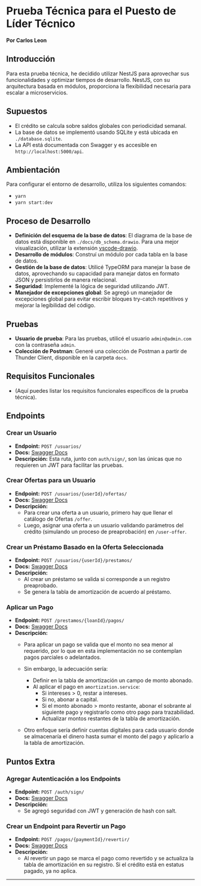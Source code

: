 # Prueba Técnica para el Puesto de Líder Técnico
**Por Carlos Leon**  

## Introducción

Para esta prueba técnica, he decidido utilizar NestJS para aprovechar sus funcionalidades y optimizar tiempos de desarrollo. NestJS, con su arquitectura basada en módulos, proporciona la flexibilidad necesaria para escalar a microservicios.

## Supuestos

- El crédito se calcula sobre saldos globales con periodicidad semanal.
- La base de datos se implementó usando SQLite y está ubicada en `./database.sqlite`.
- La API está documentada con Swagger y es accesible en `http://localhost:5000/api`.

## Ambientación

Para configurar el entorno de desarrollo, utiliza los siguientes comandos:

- `yarn`
- `yarn start:dev`

## Proceso de Desarrollo

- **Definición del esquema de la base de datos**: El diagrama de la base de datos está disponible en `./docs/db_schema.drawio`. Para una mejor visualización, utilizar la extensión [vscode-drawio](https://marketplace.visualstudio.com/items?itemName=hediet.vscode-drawio).
- **Desarrollo de módulos**: Construí un módulo por cada tabla en la base de datos.
- **Gestión de la base de datos**: Utilicé TypeORM para manejar la base de datos, aprovechando su capacidad para manejar datos en formato JSON y persistirlos de manera relacional.
- **Seguridad**: Implementé la lógica de seguridad utilizando JWT.
- **Manejador de excepciones global**: Se agregó un manejador de excepciones global para evitar escribir bloques try-catch repetitivos y mejorar la legibilidad del código.

## Pruebas

- **Usuario de prueba**: Para las pruebas, utilicé el usuario `admin@admin.com` con la contraseña `admin`.
- **Colección de Postman**: Generé una colección de Postman a partir de Thunder Client, disponible en la carpeta `docs`.

## Requisitos Funcionales

- (Aquí puedes listar los requisitos funcionales específicos de la prueba técnica).

## Endpoints

### Crear un Usuario

- **Endpoint:** `POST /usuarios/`
- **Docs:** [Swagger Docs](http://localhost:5000/api#/usuarios/UserController_create)
- **Descripción:** Esta ruta, junto con `auth/sign/`, son las únicas que no requieren un JWT para facilitar las pruebas.

### Crear Ofertas para un Usuario

- **Endpoint:** `POST /usuarios/{userId}/ofertas/`
- **Docs:** [Swagger Docs](http://localhost:5000/api#/Productos%20de%20credito%20%2F%20Ofertas%20Predefinidas/OfferController_create)
- **Descripción:** 
  - Para crear una oferta a un usuario, primero hay que llenar el catálogo de Ofertas `/offer`.
  - Luego, asignar una oferta a un usuario validando parámetros del crédito (simulando un proceso de preaprobación) en `/user-offer`.

### Crear un Préstamo Basado en la Oferta Seleccionada

- **Endpoint:** `POST /usuarios/{userId}/prestamos/`
- **Docs:** [Swagger Docs](http://localhost:5000/api#/usuarios/UserController_createLoan)
- **Descripción:** 
  - Al crear un préstamo se valida si corresponde a un registro preaprobado.
  - Se genera la tabla de amortización de acuerdo al préstamo.

### Aplicar un Pago

- **Endpoint:** `POST /prestamos/{loanId}/pagos/`
- **Docs:** [Swagger Docs](http://localhost:5000/api#/Pagos/PaymentController_create)
- **Descripción:** 
  - Para aplicar un pago se valida que el monto no sea menor al requerido, por lo que en esta implementación no se contemplan pagos parciales o adelantados. 
  - Sin embargo, la adecuación sería:
    - Definir en la tabla de amortización un campo de monto abonado.
    - Al aplicar el pago en `amortization.service`:
      - Si intereses > 0, restar a intereses.
      - Si no, abonar a capital.
      - Si el monto abonado > monto restante, abonar el sobrante al siguiente pago y registrarlo como otro pago para trazabilidad.
      - Actualizar montos restantes de la tabla de amortización.

  - Otro enfoque sería definir cuentas digitales para cada usuario donde se almacenaría el dinero hasta sumar el monto del pago y aplicarlo a la tabla de amortización.

## Puntos Extra

### Agregar Autenticación a los Endpoints

- **Endpoint:** `POST /auth/sign/`
- **Docs:** [Swagger Docs](http://localhost:5000/api#/Auth%20JWT/AuthController_auth)
- **Descripción:** 
  - Se agregó seguridad con JWT y generación de hash con salt.

### Crear un Endpoint para Revertir un Pago

- **Endpoint:** `POST /pagos/{paymentId}/revertir/`
- **Docs:** [Swagger Docs](http://localhost:5000/api#/Pagos/PaymentController_revert)
- **Descripción:** 
  - Al revertir un pago se marca el pago como revertido y se actualiza la tabla de amortización en su registro. Si el crédito está en estatus pagado, ya no aplica.

---
